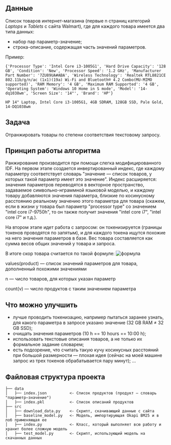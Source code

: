 ## Данные

Список товаров интернет-магазина (первые n страниц категорий *Laptops* и *Tablets* с сайта Walmart), где для каждого товара имеется два типа данных:
* набор пар параметр-значение;
* строка-описание, содержащая часть значений параметров.

Пример:

`{'Processor Type': 'Intel Core i3-1005G1', 'Hard Drive Capacity': '128 GB', 'Condition': 'New', 'Processor Speed': '1.2 GHz', 'Manufacturer Part Number': '7ZU89UA#ABA', 'Wireless Technology': 'Realtek RTL8821CE 802.11b/g/n/ac (1x1)(19a) Wi-Fi and Bluetooth® 4.2 Combo(MU-MIMO supported)', 'RAM Memory': '4 GB', 'Maximum RAM Supported': '4 GB', 'Operating System': 'Windows 10 Home in S mode', 'Model': '14-dq1038wm', 'Screen Size': '14"', 'Brand': 'HP'}`

`HP 14" Laptop, Intel Core i3-1005G1, 4GB SDRAM, 128GB SSD, Pale Gold, 14-DQ1038wm`

## Задача

Отранжировать товары по степени соответствия текстовому запросу.


## Принцип работы алгоритма

Ранжирование производится при помощи слегка модифицированного IDF.
На первом этапе создается инвертированный индекс, где каждому параметру соответствует словарь "значение — список товаров, у которых такой параметр имеет это значение". Индекс расширяется: значения параметров переводятся в векторное пространство, задаваемое символьно-нграммной языковой моделью, и каждому товару добавляются значения параметра, близкие по косинусному расстоянию реальному значению этого параметра для товара (скажем, если в жизни у товара был параметр "processor type" со значением "intel core i7-9750h", то он также получит значения "intel core i7", "intel core i7" и т.д.).


На втором этапе идет работа с запросом: он токенизируется (границы токенов проводятся по запятым), и для каждого токена ищутся похожие на него значения параметров в базе. Вес товара составляется как сумма весов общих значений у товара и запроса.

В итоге скор товара считается по такой формуле:
![формула](https://i.imgur.com/YEn8N3d.png)

values(product) — список значений параметров для товара, дополненный похожими значениями

n — число товаров, для которых указан параметр

count(v) — число продуктов с таким значением параметра

## Что можно улучшить

* лучше проводить токенизацию, например пытаться заранее узнать, для какого параметра в запросе указано значение (32 GB RAM ≠ 32 GB SSD);
* очищать значения параметров (10 h == 10 hours == 10:00 h);
* использовать текстовые описания товаров, а не только их формальное задание словарем;
* есть подозрение, что считать такую кучу косинусных расстояний при большой размерности — плохая идея (сейчас на моей машине запрос из трех токенов обрабатывается пару минут);
...

## Файловая структура проекта

    ├── data
    │   ├── index.json          <- Список продуктов (продукт — словарь "параметр—значение")
    │   ├── index.pkl           <- Список описаний продуктов
    ├── src
    │   ├── download_data.py    <- Скрипт, скачивающий данные с сайта
    │   ├── baseline_model.py   <- Модель, импортирующая Okapi BM25 и в лоб применяющая ее
    │   ├── index.py            <- Класс, который выполняет всю работу и хранит более сложную модель
    │   ├── test_model.py       <- Скрипт, использующий модель на скачанных данных
